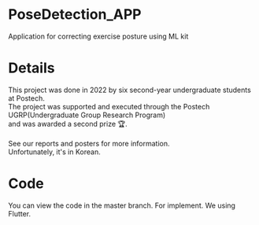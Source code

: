 # PoseDetection_APP
Application for correcting exercise posture using ML kit

# Details
This project was done in 2022 by six second-year undergraduate students at Postech. <br>
The project was supported and executed through the Postech UGRP(Undergraduate Group Research Program) <br>
and was awarded a second prize :trophy:. <br><br>
See our reports and posters for more information. <br> 
Unfortunately, it's in Korean. 

# Code
You can view the code in the master branch. 
For implement. We using Flutter. 
